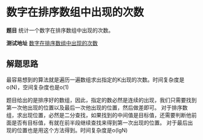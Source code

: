 # 数字在排序数组中出现的次数

**题目**
统计一个数字在排序数组中出现的次数。

**测试地址**
[数字在排序数组中出现的次数](https://www.nowcoder.com/practice/70610bf967994b22bb1c26f9ae901fa2?tpId=13&tqId=11190&tPage=2&rp=2&ru=/ta/coding-interviews&qru=/ta/coding-interviews/question-ranking)

## 解题思路

最容易想到的算法就是遍历一遍数组求出指定的K出现的次数。时间复杂度是o(N)，空间复杂度也是o(1)

题目给出的是排序好的数组，因此，指定的数必然是连续的出现，我们只需要找到第一次他出现的位置以及最后一次他出现的位置，然后做差即可。
对于排序数组，求出现位置，必然是二分查找，如果找到的中间值是目标值，还需要判断他前面是否有目标值，有就在前半段继续查找来得到第一次出现的位置。
对于最后出现的位置也是用这个方法得到。时间复杂度是o(lgN)